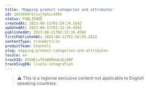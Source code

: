 ```yaml
---
title: 'Mapping product categories and attributes'
id: 1Ue3UIHrelsvjYpkLL4IRx
status: PUBLISHED
createdAt: 2023-08-11T01:20:24.164Z
updatedAt: 2023-08-11T02:32:16.459Z
publishedAt: 2023-08-11T02:32:16.459Z
firstPublishedAt: 2023-08-11T01:56:55.281Z
contentType: trackArticle
productTeam: Channels
slug: mapping-product-categories-and-attributes
locale: en
trackId: 4ZSHEiuTkh8HR9ubJQj8BP
trackSlugEN: livelo-integration
---
```


>⚠️ This is a regional exclusive content not applicable to 
> English speaking countries.
